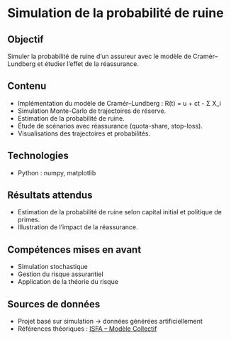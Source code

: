 # Simulation de la probabilité de ruine

## Objectif
Simuler la probabilité de ruine d’un assureur avec le modèle de Cramér–Lundberg et étudier l’effet de la réassurance.

## Contenu
- Implémentation du modèle de Cramér–Lundberg :
  R(t) = u + ct - Σ X_i
- Simulation Monte-Carlo de trajectoires de réserve.
- Estimation de la probabilité de ruine.
- Étude de scénarios avec réassurance (quota-share, stop-loss).
- Visualisations des trajectoires et probabilités.

## Technologies
- Python : numpy, matplotlib

## Résultats attendus
- Estimation de la probabilité de ruine selon capital initial et politique de primes.
- Illustration de l’impact de la réassurance.

## Compétences mises en avant
- Simulation stochastique
- Gestion du risque assurantiel
- Application de la théorie du risque

## Sources de données
- Projet basé sur simulation → données générées artificiellement
- Références théoriques : [ISFA – Modèle Collectif](http://www.ressources-actuarielles.net/EXT/ISFA/fp-isfa.nsf/34a14c286dfb0903c1256ffd00502d73/d084f3c15c3ea6fbc1256f15001f03fb/$FILE/ModeleCollectif.pdf)  

